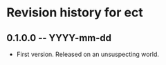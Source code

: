 # Revision history for ect

## 0.1.0.0 -- YYYY-mm-dd

* First version. Released on an unsuspecting world.
